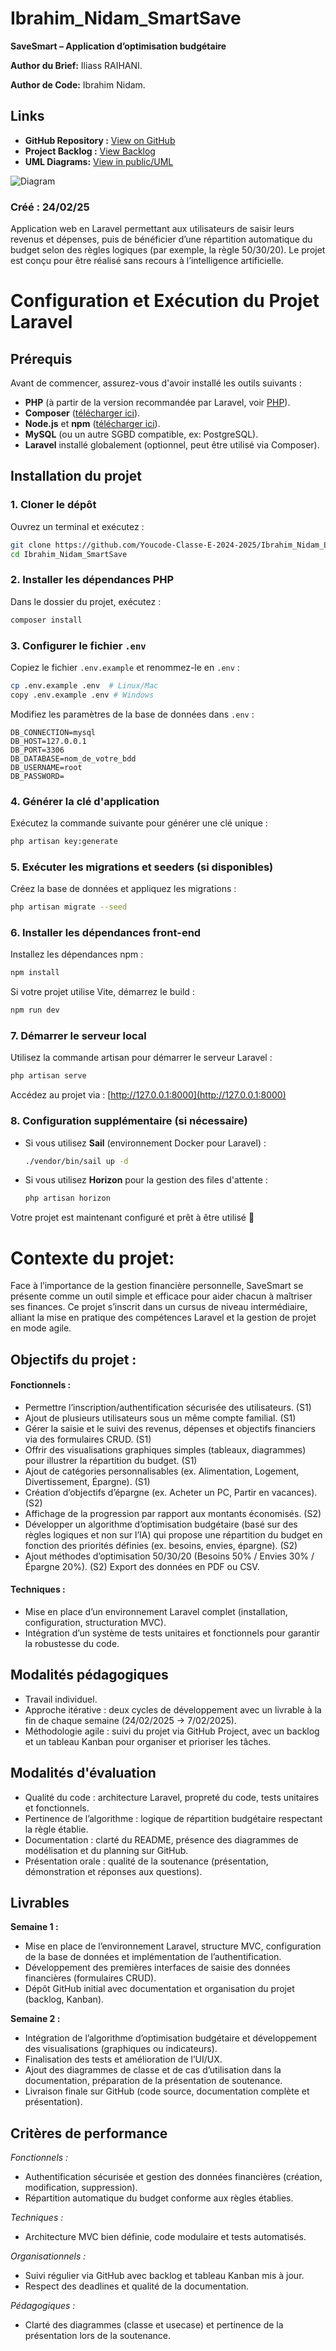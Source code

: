 # Ibrahim_Nidam_SmartSave

**SaveSmart – Application d’optimisation budgétaire**

**Author du Brief:** Iliass RAIHANI.

**Author de Code:** Ibrahim Nidam.

## Links

- **GitHub Repository :** [View on GitHub](https://github.com/Youcode-Classe-E-2024-2025/Ibrahim_Nidam_SmartSave.git)
- **Project Backlog :** [View Backlog](https://github.com/orgs/Youcode-Classe-E-2024-2025/projects/136/views/1?system_template=team_planning)
- **UML Diagrams:** [View in public/UML]()

![Diagram](public/UML/SmartSave%20-%20UML.drawio.svg)

### Créé : 24/02/25

Application web en Laravel permettant aux utilisateurs de saisir leurs revenus et dépenses, puis de bénéficier d’une répartition automatique du budget selon des règles logiques (par exemple, la règle 50/30/20). Le projet est conçu pour être réalisé sans recours à l’intelligence artificielle.

# Configuration et Exécution du Projet Laravel

## Prérequis

Avant de commencer, assurez-vous d'avoir installé les outils suivants :

- **PHP** (à partir de la version recommandée par Laravel, voir [PHP](https://www.php.net/)).
- **Composer** ([télécharger ici](https://getcomposer.org/download/)).
- **Node.js** et **npm** ([télécharger ici](https://nodejs.org/)).
- **MySQL** (ou un autre SGBD compatible, ex: PostgreSQL).
- **Laravel** installé globalement (optionnel, peut être utilisé via Composer).

## Installation du projet

### 1. Cloner le dépôt

Ouvrez un terminal et exécutez :
```bash
git clone https://github.com/Youcode-Classe-E-2024-2025/Ibrahim_Nidam_Library_Management.git
cd Ibrahim_Nidam_SmartSave
```

### 2. Installer les dépendances PHP

Dans le dossier du projet, exécutez :
```bash
composer install
```

### 3. Configurer le fichier `.env`

Copiez le fichier `.env.example` et renommez-le en `.env` :
```bash
cp .env.example .env  # Linux/Mac
copy .env.example .env # Windows
```

Modifiez les paramètres de la base de données dans `.env` :
```env
DB_CONNECTION=mysql
DB_HOST=127.0.0.1
DB_PORT=3306
DB_DATABASE=nom_de_votre_bdd
DB_USERNAME=root
DB_PASSWORD=
```

### 4. Générer la clé d'application

Exécutez la commande suivante pour générer une clé unique :
```bash
php artisan key:generate
```

### 5. Exécuter les migrations et seeders (si disponibles)

Créez la base de données et appliquez les migrations :
```bash
php artisan migrate --seed
```

### 6. Installer les dépendances front-end

Installez les dépendances npm :
```bash
npm install
```
Si votre projet utilise Vite, démarrez le build :
```bash
npm run dev
```

### 7. Démarrer le serveur local

Utilisez la commande artisan pour démarrer le serveur Laravel :
```bash
php artisan serve
```
Accédez au projet via : [http://127.0.0.1:8000](http://127.0.0.1:8000)

### 8. Configuration supplémentaire (si nécessaire)

- Si vous utilisez **Sail** (environnement Docker pour Laravel) :
  ```bash
  ./vendor/bin/sail up -d
  ```
- Si vous utilisez **Horizon** pour la gestion des files d'attente :
  ```bash
  php artisan horizon
  ```

Votre projet est maintenant configuré et prêt à être utilisé 🚀




# Contexte du projet:

Face à l’importance de la gestion financière personnelle, SaveSmart se présente comme un outil simple et efficace pour aider chacun à maîtriser ses finances. Ce projet s’inscrit dans un cursus de niveau intermédiaire, alliant la mise en pratique des compétences Laravel et la gestion de projet en mode agile.

## **Objectifs du projet :**

#### **Fonctionnels :**
- Permettre l’inscription/authentification sécurisée des utilisateurs. (S1)
- Ajout de plusieurs utilisateurs sous un même compte familial. (S1)
- Gérer la saisie et le suivi des revenus, dépenses et objectifs financiers via des formulaires CRUD. (S1)
- Offrir des visualisations graphiques simples (tableaux, diagrammes) pour illustrer la répartition du budget. (S1)
- Ajout de catégories personnalisables (ex. Alimentation, Logement, Divertissement, Épargne). (S1)
- Création d’objectifs d’épargne (ex. Acheter un PC, Partir en vacances). (S2)
- Affichage de la progression par rapport aux montants économisés. (S2)
- Développer un algorithme d’optimisation budgétaire (basé sur des règles logiques et non sur l’IA) qui propose une répartition du budget en fonction des priorités définies (ex. besoins, envies, épargne). (S2)
- Ajout méthodes d’optimisation 50/30/20 (Besoins 50% / Envies 30% / Épargne 20%). (S2)
Export des données en PDF ou CSV.
#### **Techniques :**

- Mise en place d’un environnement Laravel complet (installation, configuration, structuration MVC).
- Intégration d’un système de tests unitaires et fonctionnels pour garantir la robustesse du code.



## **Modalités pédagogiques**

- Travail individuel.
- Approche itérative : deux cycles de développement avec un livrable à la fin de chaque semaine (24/02/2025 -> 7/02/2025).
- Méthodologie agile : suivi du projet via GitHub Project, avec un backlog et un tableau Kanban pour organiser et prioriser les tâches.

## **Modalités d'évaluation**

- Qualité du code : architecture Laravel, propreté du code, tests unitaires et fonctionnels.
- Pertinence de l’algorithme : logique de répartition budgétaire respectant la règle établie.
- Documentation : clarté du README, présence des diagrammes de modélisation et du planning sur GitHub.
- Présentation orale : qualité de la soutenance (présentation, démonstration et réponses aux questions).

## **Livrables**
**Semaine 1 :**
- Mise en place de l’environnement Laravel, structure MVC, configuration de la base de données et implémentation de l’authentification.
- Développement des premières interfaces de saisie des données financières (formulaires CRUD).
- Dépôt GitHub initial avec documentation et organisation du projet (backlog, Kanban).

**Semaine 2 :**
- Intégration de l’algorithme d’optimisation budgétaire et développement des visualisations (graphiques ou indicateurs).
- Finalisation des tests et amélioration de l’UI/UX.
- Ajout des diagrammes de classe et de cas d’utilisation dans la documentation, préparation de la présentation de soutenance.
- Livraison finale sur GitHub (code source, documentation complète et présentation).

## **Critères de performance**

*Fonctionnels :*
- Authentification sécurisée et gestion des données financières (création, modification, suppression).
- Répartition automatique du budget conforme aux règles établies.

*Techniques :*
- Architecture MVC bien définie, code modulaire et tests automatisés.

*Organisationnels :*
- Suivi régulier via GitHub avec backlog et tableau Kanban mis à jour.
- Respect des deadlines et qualité de la documentation.

*Pédagogiques :*
- Clarté des diagrammes (classe et usecase) et pertinence de la présentation lors de la soutenance.
